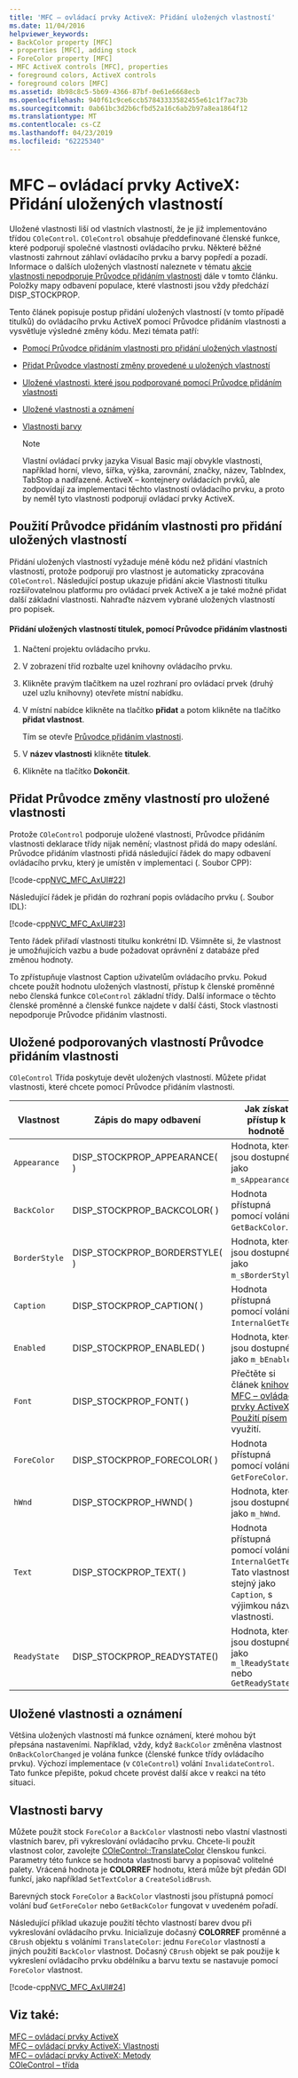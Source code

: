 ```yaml
---
title: 'MFC – ovládací prvky ActiveX: Přidání uložených vlastností'
ms.date: 11/04/2016
helpviewer_keywords:
- BackColor property [MFC]
- properties [MFC], adding stock
- ForeColor property [MFC]
- MFC ActiveX controls [MFC], properties
- foreground colors, ActiveX controls
- foreground colors [MFC]
ms.assetid: 8b98c8c5-5b69-4366-87bf-0e61e6668ecb
ms.openlocfilehash: 940f61c9ce6ccb57843333582455e61c1f7ac73b
ms.sourcegitcommit: 0ab61bc3d2b6cfbd52a16c6ab2b97a8ea1864f12
ms.translationtype: MT
ms.contentlocale: cs-CZ
ms.lasthandoff: 04/23/2019
ms.locfileid: "62225340"
---
```

# <a name="mfc-activex-controls-adding-stock-properties"></a>MFC – ovládací prvky ActiveX: Přidání uložených vlastností

Uložené vlastnosti liší od vlastních vlastností, že je již implementováno třídou `COleControl`. `COleControl` obsahuje předdefinované členské funkce, které podporují společné vlastnosti ovládacího prvku. Některé běžné vlastnosti zahrnout záhlaví ovládacího prvku a barvy popředí a pozadí. Informace o dalších uložených vlastností naleznete v tématu [akcie vlastnosti nepodporuje Průvodce přidáním vlastnosti](#_core_stock_properties_supported_by_classwizard) dále v tomto článku. Položky mapy odbavení populace, které vlastnosti jsou vždy předchází DISP_STOCKPROP.

Tento článek popisuje postup přidání uložených vlastností (v tomto případě titulků) do ovládacího prvku ActiveX pomocí Průvodce přidáním vlastnosti a vysvětluje výsledné změny kódu. Mezi témata patří:

- [Pomocí Průvodce přidáním vlastnosti pro přidání uložených vlastností](#_core_using_classwizard_to_add_a_stock_property)

- [Přidat Průvodce vlastností změny provedené u uložených vlastností](#_core_classwizard_changes_for_stock_properties)

- [Uložené vlastnosti, které jsou podporované pomocí Průvodce přidáním vlastnosti](#_core_stock_properties_supported_by_classwizard)

- [Uložené vlastnosti a oznámení](#_core_stock_properties_and_notification)

- [Vlastnosti barvy](#_core_color_properties)

    > [!NOTE]
    >  Vlastní ovládací prvky jazyka Visual Basic mají obvykle vlastnosti, například horní, vlevo, šířka, výška, zarovnání, značky, název, TabIndex, TabStop a nadřazené. ActiveX – kontejnery ovládacích prvků, ale zodpovídají za implementaci těchto vlastností ovládacího prvku, a proto by neměl tyto vlastnosti podporují ovládací prvky ActiveX.

##  <a name="_core_using_classwizard_to_add_a_stock_property"></a> Použití Průvodce přidáním vlastnosti pro přidání uložených vlastností

Přidání uložených vlastností vyžaduje méně kódu než přidání vlastních vlastností, protože podporují pro vlastnost je automaticky zpracována `COleControl`. Následující postup ukazuje přidání akcie Vlastnosti titulku rozšiřovatelnou platformu pro ovládací prvek ActiveX a je také možné přidat další základní vlastnosti. Nahraďte názvem vybrané uložených vlastností pro popisek.

#### <a name="to-add-the-stock-caption-property-using-the-add-property-wizard"></a>Přidání uložených vlastností titulek, pomocí Průvodce přidáním vlastnosti

1. Načtení projektu ovládacího prvku.

1. V zobrazení tříd rozbalte uzel knihovny ovládacího prvku.

1. Klikněte pravým tlačítkem na uzel rozhraní pro ovládací prvek (druhý uzel uzlu knihovny) otevřete místní nabídku.

1. V místní nabídce klikněte na tlačítko **přidat** a potom klikněte na tlačítko **přidat vlastnost**.

   Tím se otevře [Průvodce přidáním vlastnosti](../ide/names-add-property-wizard.md).

1. V **název vlastnosti** klikněte **titulek**.

1. Klikněte na tlačítko **Dokončit**.

##  <a name="_core_classwizard_changes_for_stock_properties"></a> Přidat Průvodce změny vlastností pro uložené vlastnosti

Protože `COleControl` podporuje uložené vlastnosti, Průvodce přidáním vlastnosti deklarace třídy nijak nemění; vlastnost přidá do mapy odeslání. Průvodce přidáním vlastnosti přidá následující řádek do mapy odbavení ovládacího prvku, který je umístěn v implementaci (. Soubor CPP):

[!code-cpp[NVC_MFC_AxUI#22](../mfc/codesnippet/cpp/mfc-activex-controls-adding-stock-properties_1.cpp)]

Následující řádek je přidán do rozhraní popis ovládacího prvku (. Soubor IDL):

[!code-cpp[NVC_MFC_AxUI#23](../mfc/codesnippet/cpp/mfc-activex-controls-adding-stock-properties_2.idl)]

Tento řádek přiřadí vlastnosti titulku konkrétní ID. Všimněte si, že vlastnost je umožňujících vazbu a bude požadovat oprávnění z databáze před změnou hodnoty.

To zpřístupňuje vlastnost Caption uživatelům ovládacího prvku. Pokud chcete použít hodnotu uložených vlastností, přístup k členské proměnné nebo členská funkce `COleControl` základní třídy. Další informace o těchto členské proměnné a členské funkce najdete v další části, Stock vlastnosti nepodporuje Průvodce přidáním vlastnosti.

##  <a name="_core_stock_properties_supported_by_classwizard"></a> Uložené podporovaných vlastností Průvodce přidáním vlastnosti

`COleControl` Třída poskytuje devět uložených vlastností. Můžete přidat vlastnosti, které chcete pomocí Průvodce přidáním vlastnosti.

|Vlastnost|Zápis do mapy odbavení|Jak získat přístup k hodnotě|
|--------------|------------------------|-------------------------|
|`Appearance`|DISP_STOCKPROP_APPEARANCE( )|Hodnota, které jsou dostupné jako `m_sAppearance`.|
|`BackColor`|DISP_STOCKPROP_BACKCOLOR( )|Hodnota přístupná pomocí volání `GetBackColor`.|
|`BorderStyle`|DISP_STOCKPROP_BORDERSTYLE( )|Hodnota, které jsou dostupné jako `m_sBorderStyle`.|
|`Caption`|DISP_STOCKPROP_CAPTION( )|Hodnota přístupná pomocí volání `InternalGetText`.|
|`Enabled`|DISP_STOCKPROP_ENABLED( )|Hodnota, které jsou dostupné jako `m_bEnabled`.|
|`Font`|DISP_STOCKPROP_FONT( )|Přečtěte si článek [knihovny MFC – ovládací prvky ActiveX: Použití písem](../mfc/mfc-activex-controls-using-fonts.md) za využití.|
|`ForeColor`|DISP_STOCKPROP_FORECOLOR( )|Hodnota přístupná pomocí volání `GetForeColor`.|
|`hWnd`|DISP_STOCKPROP_HWND( )|Hodnota, které jsou dostupné jako `m_hWnd`.|
|`Text`|DISP_STOCKPROP_TEXT( )|Hodnota přístupná pomocí volání `InternalGetText`. Tato vlastnost je stejný jako `Caption`, s výjimkou názvu vlastnosti.|
|`ReadyState`|DISP_STOCKPROP_READYSTATE()|Hodnota, které jsou dostupné jako `m_lReadyState` nebo `GetReadyState`|

##  <a name="_core_stock_properties_and_notification"></a> Uložené vlastnosti a oznámení

Většina uložených vlastností má funkce oznámení, které mohou být přepsána nastaveními. Například, vždy, když `BackColor` změněna vlastnost `OnBackColorChanged` je volána funkce (členské funkce třídy ovládacího prvku). Výchozí implementace (v `COleControl`) volání `InvalidateControl`. Tato funkce přepište, pokud chcete provést další akce v reakci na této situaci.

##  <a name="_core_color_properties"></a> Vlastnosti barvy

Můžete použít stock `ForeColor` a `BackColor` vlastnosti nebo vlastní vlastnosti vlastních barev, při vykreslování ovládacího prvku. Chcete-li použít vlastnost color, zavolejte [COleControl::TranslateColor](../mfc/reference/colecontrol-class.md#translatecolor) členskou funkci. Parametry této funkce se hodnota vlastnosti barvy a popisovač volitelné palety. Vrácená hodnota je **COLORREF** hodnotu, která může být předán GDI funkcí, jako například `SetTextColor` a `CreateSolidBrush`.

Barevných stock `ForeColor` a `BackColor` vlastnosti jsou přístupná pomocí volání buď `GetForeColor` nebo `GetBackColor` fungovat v uvedeném pořadí.

Následující příklad ukazuje použití těchto vlastností barev dvou při vykreslování ovládacího prvku. Inicializuje dočasný **COLORREF** proměnné a `CBrush` objektu s voláními `TranslateColor`: jednu `ForeColor` vlastností a jiných použití `BackColor` vlastnost. Dočasný `CBrush` objekt se pak použije k vykreslení ovládacího prvku obdélníku a barvu textu se nastavuje pomocí `ForeColor` vlastnost.

[!code-cpp[NVC_MFC_AxUI#24](../mfc/codesnippet/cpp/mfc-activex-controls-adding-stock-properties_3.cpp)]

## <a name="see-also"></a>Viz také:

[MFC – ovládací prvky ActiveX](../mfc/mfc-activex-controls.md)<br/>
[MFC – ovládací prvky ActiveX: Vlastnosti](../mfc/mfc-activex-controls-properties.md)<br/>
[MFC – ovládací prvky ActiveX: Metody](../mfc/mfc-activex-controls-methods.md)<br/>
[COleControl – třída](../mfc/reference/colecontrol-class.md)

